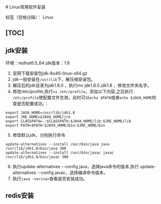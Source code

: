 ﻿# 

﻿# Linux常用软件安装

标签（空格分隔）： Linux

[TOC]
---

## jdk安装
环境：redhat6.5_64
jdk版本：1.8
1. 官网下载安装包jdk-8u40-linux-x64.gz
2. jdk一般安装在`/usr/lib`下，解压缩安装包。
3. 解压后的jdk目录为jdk1.8.0 ，执行mv jdk1.8.0 jdk1.8 ，修改文件夹名字。
4. 修改/etc/profile,执行`vi /etc/profile`，添加以下内容,之后执行`.  /etc/profile`使配置文件生效。此时可以`echo $PATH`或者`echo $JAVA_HOME`检查是否配置成功。：
```
export JAVA_HOME=/usr/lib/jdk1.8
export JRE_HOME=$JAVA_HOME/jre
export CLASSPATH=.:$CLASSPATH:$JAVA_HOME/lib:$JRE_HOME/lib
export PATH=$PATH:$JAVA_HOME/bin:$JRE_HOME/bin
```
5. 修改默认jdk，分别执行命令
```
update-alternatives --install /usr/bin/java java /usr/lib/jdk1.8/bin/java 300
update-alternatives --install /usr/bin/javac javac /usr/lib/jdk1.8/bin/javac 300
```
6. 执行update-alternatives --config java，选择java命令的版本,执行 update-alternatives --config javac，选择编译命令版本。
7. 执行`java -version`查看是否安装成功。


## redis安装







